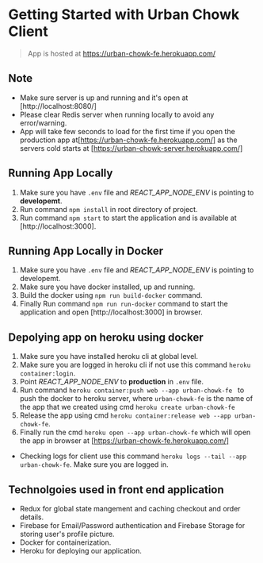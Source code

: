 # Getting Started with Urban Chowk Client

> App is hosted at https://urban-chowk-fe.herokuapp.com/
## Note 
 - Make sure server is up and running and it's open at [http://localhost:8080/]
 - Please clear Redis server when running locally to avoid any error/warning.
 - App will take few seconds to load for the first time if you open the production app at[https://urban-chowk-fe.herokuapp.com/] as the servers cold starts at [https://urban-chowk-server.herokuapp.com/]

## Running App Locally

1. Make sure you have `.env` file and *REACT_APP_NODE_ENV* is pointing to **developemt**.
2. Run command `npm install` in root directory of project.
3. Run command `npm start` to start the application and is available at [http://localhost:3000].

## Running App Locally in Docker

1. Make sure you have `.env` file and *REACT_APP_NODE_ENV* is pointing to developemt.
2. Make sure you have docker installed, up and running.
3. Build the docker using `npm run build-docker` command.
4. Finally Run command `npm run run-docker` command to start the application and open [http://localhost:3000] in browser. 

## Depolying app on heroku using docker

1. Make sure you have installed heroku cli at global level.
2. Make sure you are logged in heroku cli if not use this command `heroku container:login`.
3. Point *REACT_APP_NODE_ENV* to **production** in `.env` file.
4. Run command `heroku container:push web --app urban-chowk-fe ` to push the docker to heroku server, where `urban-chowk-fe` is the name of the app that we created using cmd `heroku create urban-chowk-fe`
5. Release the app using cmd `heroku container:release web --app urban-chowk-fe`.
6. Finally run the cmd `heroku open --app urban-chowk-fe` which will open the app in browser at [https://urban-chowk-fe.herokuapp.com/]

- Checking logs for client use this command `heroku logs --tail --app urban-chowk-fe`. Make sure you are logged in.


## Technolgoies used in front end application

- Redux for global state mangement and caching checkout and order details.
- Firebase for Email/Password authentication and Firebase Storage for storing user's profile picture.
- Docker for containerization.
- Heroku for deploying our application.
